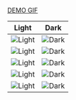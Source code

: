 [DEMO GIF](https://i.imgur.com/bLyjG9t.gif)

| Light  | Dark  |
| -----------------| -----|
| ![Light](https://i.imgur.com/XKCKrT8.png) | ![Dark](https://i.imgur.com/HT3ko7i.png) |
| ![Light](https://i.imgur.com/TPAc5lv.png) | ![Dark](https://i.imgur.com/1eIQ30v.png) |
| ![Light](https://i.imgur.com/2RwKb8y.png) | ![Dark](https://i.imgur.com/qQGUszi.png) |
| ![Light](https://i.imgur.com/kBrkscT.png) | ![Dark](https://i.imgur.com/9ByGECy.png) |
| ![Light](https://i.imgur.com/TrIMhYM.png) | ![Dark](https://i.imgur.com/1x2kkNa.png) |